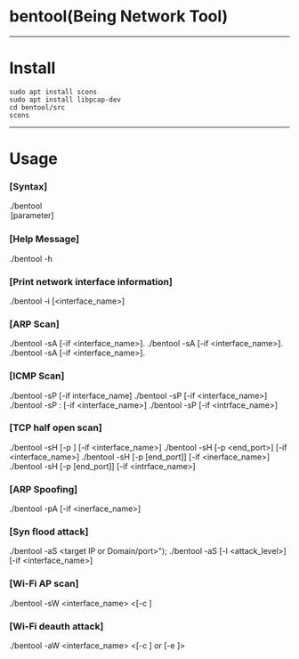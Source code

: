 # bentool(Being Network Tool)

---

# Install
```
sudo apt install scons
sudo apt install libpcap-dev
cd bentool/src
scons
```

---

# Usage
### [Syntax]
./bentool <option> [parameter]  

### [Help Message]
./bentool -h  

### [Print network interface information]
./bentool -i [<interface_name>]  
    
### [ARP Scan]
./bentool -sA [-if <interface_name>]. 
./bentool -sA <target IP> [-if <interface_name>]. 
./bentool -sA <start IP> <end IP> [-if <interface_name>]. 

### [ICMP Scan]
./bentool -sP [-if interface_name]
./bentool -sP <target IP or Domain> [-if <interface_name>]
./bentool -sP <Network ID>:<prefix> [-if <interface_name>]
./bentool -sP <start IP> <end IP> [-if <intrface_name>]

### [TCP half open scan]
./bentool -sH [-p <port>] [-if <interface_name>]
./bentool -sH [-p <port> <end_port>] [-if <interface_name>]
./bentool -sH <target IP> [-p <port> [end_port]] [-if <inerface_name>]
./bentool -sH <start IP> <end IP> [-p <port> [end_port]] [-if <intrface_name>]

### [ARP Spoofing]
./bentool -pA <target IP> <host IP> [-if <inerface_name>]

### [Syn flood attack]
./bentool -aS <target IP or Domain/port>");
./bentool -aS <target IP> <port> [-l <attack_level>] [-if <interface_name>] 

### [Wi-Fi AP scan]
./bentool -sW <interface_name> <[-c <Wi-Fi channel>] 

### [Wi-Fi deauth attack]
./bentool -aW <interface_name> <[-c <Wi-Fi channel>] or [-e <Wi-Fi SSID>]> 

